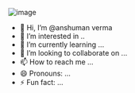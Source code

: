 
![image](https://github.com/user-attachments/assets/12e0bd2b-6139-4160-a077-dd1a6814ada3)


- 👋 Hi, I’m @anshuman verma
- 👀 I’m interested in ..
- 🌱 I’m currently learning ...
- 💞️ I’m looking to collaborate on ...
- 📫 How to reach me ...
- 😄 Pronouns: ...
- ⚡ Fun fact: ...

<!---
anshuman1907/anshuman1907 is a ✨ special ✨ repository because its `README.md` (this file) appears on your GitHub profile.
You can click the Preview link to take a look at your changes.
--->
